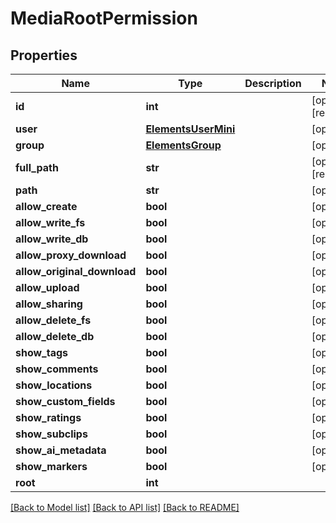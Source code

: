 # MediaRootPermission

## Properties

Name | Type | Description | Notes
------------ | ------------- | ------------- | -------------
**id** | **int** |  | [optional] [readonly] 
**user** | [**ElementsUserMini**](ElementsUserMini.md) |  | [optional] 
**group** | [**ElementsGroup**](ElementsGroup.md) |  | [optional] 
**full_path** | **str** |  | [optional] [readonly] 
**path** | **str** |  | [optional] 
**allow_create** | **bool** |  | [optional] 
**allow_write_fs** | **bool** |  | [optional] 
**allow_write_db** | **bool** |  | [optional] 
**allow_proxy_download** | **bool** |  | [optional] 
**allow_original_download** | **bool** |  | [optional] 
**allow_upload** | **bool** |  | [optional] 
**allow_sharing** | **bool** |  | [optional] 
**allow_delete_fs** | **bool** |  | [optional] 
**allow_delete_db** | **bool** |  | [optional] 
**show_tags** | **bool** |  | [optional] 
**show_comments** | **bool** |  | [optional] 
**show_locations** | **bool** |  | [optional] 
**show_custom_fields** | **bool** |  | [optional] 
**show_ratings** | **bool** |  | [optional] 
**show_subclips** | **bool** |  | [optional] 
**show_ai_metadata** | **bool** |  | [optional] 
**show_markers** | **bool** |  | [optional] 
**root** | **int** |  | 

[[Back to Model list]](../#documentation-for-models) [[Back to API list]](../#documentation-for-api-endpoints) [[Back to README]](../)



